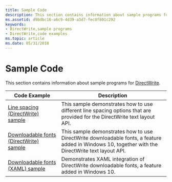 ```yaml
---
title: Sample Code
description: This section contains information about sample programs for DirectWrite.
ms.assetid: d9bdbc16-a6c9-4d39-a3d7-fec0f801c292
keywords:
- DirectWrite,sample programs
- DirectWrite,code examples
ms.topic: article
ms.date: 05/31/2018
---
```


# Sample Code

This section contains information about sample programs for [DirectWrite](direct-write-portal.md).



| Code Example                                                                               | Description                                                                                                                                       |
|--------------------------------------------------------------------------------------------|---------------------------------------------------------------------------------------------------------------------------------------------------|
| [Line spacing (DirectWrite) sample](http://go.microsoft.com/fwlink/p/?LinkId=620538)       | This sample demonstrates how to use different line spacing options that are provided for the DirectWrite text layout API.                         |
| [Downloadable fonts (DirectWrite) sample](http://go.microsoft.com/fwlink/p/?LinkId=620539) | This sample demonstrates how to use DirectWrite downloadable fonts, a feature added in Windows 10, together with the DirectWrite text layout API. |
| [Downloadable fonts (XAML) sample](http://go.microsoft.com/fwlink/p/?LinkId=620632)        | Demonstrates XAML integration of DirectWrite downloadable fonts, a feature added in Windows 10.                                                   |



 

 

 




